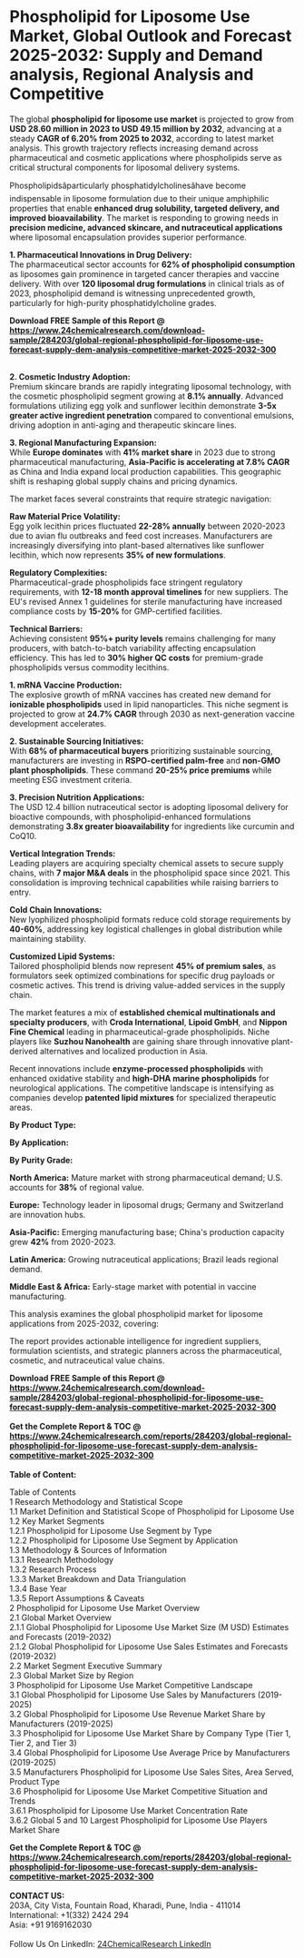 <h1>Phospholipid for Liposome Use Market, Global Outlook and Forecast 2025-2032: Supply and Demand analysis, Regional Analysis and Competitive</h1><p>The global <strong>phospholipid for liposome use market</strong> is projected to grow from <strong>USD 28.60 million in 2023 to USD 49.15 million by 2032</strong>, advancing at a steady <strong>CAGR of 6.20% from 2025 to 2032</strong>, according to latest market analysis. This growth trajectory reflects increasing demand across pharmaceutical and cosmetic applications where phospholipids serve as critical structural components for liposomal delivery systems.</p><p>Phospholipidsâparticularly phosphatidylcholinesâhave become indispensable in liposome formulation due to their unique amphiphilic properties that enable <strong>enhanced drug solubility, targeted delivery, and improved bioavailability</strong>. The market is responding to growing needs in <strong>precision medicine, advanced skincare, and nutraceutical applications</strong> where liposomal encapsulation provides superior performance.</p><p><strong>1. Pharmaceutical Innovations in Drug Delivery:</strong><br>
The pharmaceutical sector accounts for <strong>62% of phospholipid consumption</strong> as liposomes gain prominence in targeted cancer therapies and vaccine delivery. With over <strong>120 liposomal drug formulations</strong> in clinical trials as of 2023, phospholipid demand is witnessing unprecedented growth, particularly for high-purity phosphatidylcholine grades.</p><div><b>Download FREE Sample of this Report @ 
            <a href="https://www.24chemicalresearch.com/download-sample/284203/global-regional-phospholipid-for-liposome-use-forecast-supply-dem-analysis-competitive-market-2025-2032-300">
            https://www.24chemicalresearch.com/download-sample/284203/global-regional-phospholipid-for-liposome-use-forecast-supply-dem-analysis-competitive-market-2025-2032-300</a></b></div><br><p><strong>2. Cosmetic Industry Adoption:</strong><br>
Premium skincare brands are rapidly integrating liposomal technology, with the cosmetic phospholipid segment growing at <strong>8.1% annually</strong>. Advanced formulations utilizing egg yolk and sunflower lecithin demonstrate <strong>3-5x greater active ingredient penetration</strong> compared to conventional emulsions, driving adoption in anti-aging and therapeutic skincare lines.</p><p><strong>3. Regional Manufacturing Expansion:</strong><br>
While <strong>Europe dominates</strong> with <strong>41% market share</strong> in 2023 due to strong pharmaceutical manufacturing, <strong>Asia-Pacific is accelerating at 7.8% CAGR</strong> as China and India expand local production capabilities. This geographic shift is reshaping global supply chains and pricing dynamics.</p><p>The market faces several constraints that require strategic navigation:</p><p><strong>Raw Material Price Volatility:</strong><br>
	Egg yolk lecithin prices fluctuated <strong>22-28% annually</strong> between 2020-2023 due to avian flu outbreaks and feed cost increases. Manufacturers are increasingly diversifying into plant-based alternatives like sunflower lecithin, which now represents <strong>35% of new formulations</strong>.</p><p><strong>Regulatory Complexities:</strong><br>
	Pharmaceutical-grade phospholipids face stringent regulatory requirements, with <strong>12-18 month approval timelines</strong> for new suppliers. The EU's revised Annex 1 guidelines for sterile manufacturing have increased compliance costs by <strong>15-20%</strong> for GMP-certified facilities.</p><p><strong>Technical Barriers:</strong><br>
	Achieving consistent <strong>95%+ purity levels</strong> remains challenging for many producers, with batch-to-batch variability affecting encapsulation efficiency. This has led to <strong>30% higher QC costs</strong> for premium-grade phospholipids versus commodity lecithins.</p><p><strong>1. mRNA Vaccine Production:</strong><br>
The explosive growth of mRNA vaccines has created new demand for <strong>ionizable phospholipids</strong> used in lipid nanoparticles. This niche segment is projected to grow at <strong>24.7% CAGR</strong> through 2030 as next-generation vaccine development accelerates.</p><p><strong>2. Sustainable Sourcing Initiatives:</strong><br>
With <strong>68% of pharmaceutical buyers</strong> prioritizing sustainable sourcing, manufacturers are investing in <strong>RSPO-certified palm-free</strong> and <strong>non-GMO plant phospholipids</strong>. These command <strong>20-25% price premiums</strong> while meeting ESG investment criteria.</p><p><strong>3. Precision Nutrition Applications:</strong><br>
The USD 12.4 billion nutraceutical sector is adopting liposomal delivery for bioactive compounds, with phospholipid-enhanced formulations demonstrating <strong>3.8x greater bioavailability</strong> for ingredients like curcumin and CoQ10.</p><p><strong>Vertical Integration Trends:</strong><br>
	Leading players are acquiring specialty chemical assets to secure supply chains, with <strong>7 major M&amp;A deals</strong> in the phospholipid space since 2021. This consolidation is improving technical capabilities while raising barriers to entry.</p><p><strong>Cold Chain Innovations:</strong><br>
	New lyophilized phospholipid formats reduce cold storage requirements by <strong>40-60%</strong>, addressing key logistical challenges in global distribution while maintaining stability.</p><p><strong>Customized Lipid Systems:</strong><br>
	Tailored phospholipid blends now represent <strong>45% of premium sales</strong>, as formulators seek optimized combinations for specific drug payloads or cosmetic actives. This trend is driving value-added services in the supply chain.</p><p>The market features a mix of <strong>established chemical multinationals and specialty producers</strong>, with <strong>Croda International</strong>, <strong>Lipoid GmbH</strong>, and <strong>Nippon Fine Chemical</strong> leading in pharmaceutical-grade phospholipids. Niche players like <strong>Suzhou Nanohealth</strong> are gaining share through innovative plant-derived alternatives and localized production in Asia.</p><p>Recent innovations include <strong>enzyme-processed phospholipids</strong> with enhanced oxidative stability and <strong>high-DHA marine phospholipids</strong> for neurological applications. The competitive landscape is intensifying as companies develop <strong>patented lipid mixtures</strong> for specialized therapeutic areas.</p><p><strong>By Product Type:</strong></p><p><strong>By Application:</strong></p><p><strong>By Purity Grade:</strong></p><p><strong>North America:</strong> Mature market with strong pharmaceutical demand; U.S. accounts for <strong>38%</strong> of regional value. </p><p><strong>Europe:</strong> Technology leader in liposomal drugs; Germany and Switzerland are innovation hubs.</p><p><strong>Asia-Pacific:</strong> Emerging manufacturing base; China's production capacity grew <strong>42%</strong> from 2020-2023.</p><p><strong>Latin America:</strong> Growing nutraceutical applications; Brazil leads regional demand.</p><p><strong>Middle East &amp; Africa:</strong> Early-stage market with potential in vaccine manufacturing.</p><p>This analysis examines the global phospholipid market for liposome applications from 2025-2032, covering:</p><p>The report provides actionable intelligence for ingredient suppliers, formulation scientists, and strategic planners across the pharmaceutical, cosmetic, and nutraceutical value chains.</p><div><b>Download FREE Sample of this Report @ 
            <a href="https://www.24chemicalresearch.com/download-sample/284203/global-regional-phospholipid-for-liposome-use-forecast-supply-dem-analysis-competitive-market-2025-2032-300">
            https://www.24chemicalresearch.com/download-sample/284203/global-regional-phospholipid-for-liposome-use-forecast-supply-dem-analysis-competitive-market-2025-2032-300</a></b></div><br><div><b>Get the Complete Report & TOC @ 
            <a href="https://www.24chemicalresearch.com/reports/284203/global-regional-phospholipid-for-liposome-use-forecast-supply-dem-analysis-competitive-market-2025-2032-300">
            https://www.24chemicalresearch.com/reports/284203/global-regional-phospholipid-for-liposome-use-forecast-supply-dem-analysis-competitive-market-2025-2032-300</a></b></div><br>
            <b>Table of Content:</b><p>Table of Contents<br />
1 Research Methodology and Statistical Scope<br />
1.1 Market Definition and Statistical Scope of Phospholipid for Liposome Use<br />
1.2 Key Market Segments<br />
1.2.1 Phospholipid for Liposome Use Segment by Type<br />
1.2.2 Phospholipid for Liposome Use Segment by Application<br />
1.3 Methodology & Sources of Information<br />
1.3.1 Research Methodology<br />
1.3.2 Research Process<br />
1.3.3 Market Breakdown and Data Triangulation<br />
1.3.4 Base Year<br />
1.3.5 Report Assumptions & Caveats<br />
2 Phospholipid for Liposome Use Market Overview<br />
2.1 Global Market Overview<br />
2.1.1 Global Phospholipid for Liposome Use Market Size (M USD) Estimates and Forecasts (2019-2032)<br />
2.1.2 Global Phospholipid for Liposome Use Sales Estimates and Forecasts (2019-2032)<br />
2.2 Market Segment Executive Summary<br />
2.3 Global Market Size by Region<br />
3 Phospholipid for Liposome Use Market Competitive Landscape<br />
3.1 Global Phospholipid for Liposome Use Sales by Manufacturers (2019-2025)<br />
3.2 Global Phospholipid for Liposome Use Revenue Market Share by Manufacturers (2019-2025)<br />
3.3 Phospholipid for Liposome Use Market Share by Company Type (Tier 1, Tier 2, and Tier 3)<br />
3.4 Global Phospholipid for Liposome Use Average Price by Manufacturers (2019-2025)<br />
3.5 Manufacturers Phospholipid for Liposome Use Sales Sites, Area Served, Product Type<br />
3.6 Phospholipid for Liposome Use Market Competitive Situation and Trends<br />
3.6.1 Phospholipid for Liposome Use Market Concentration Rate<br />
3.6.2 Global 5 and 10 Largest Phospholipid for Liposome Use Players Market Share </p><div><b>Get the Complete Report & TOC @ 
            <a href="https://www.24chemicalresearch.com/reports/284203/global-regional-phospholipid-for-liposome-use-forecast-supply-dem-analysis-competitive-market-2025-2032-300">
            https://www.24chemicalresearch.com/reports/284203/global-regional-phospholipid-for-liposome-use-forecast-supply-dem-analysis-competitive-market-2025-2032-300</a></b></div><br><b>CONTACT US:</b><br>
            203A, City Vista, Fountain Road, Kharadi, Pune, India - 411014<br>
            International: +1(332) 2424 294<br>
            Asia: +91 9169162030 <br><br>
            Follow Us On LinkedIn: <a href="https://www.linkedin.com/company/24chemicalresearch/">24ChemicalResearch LinkedIn</a>